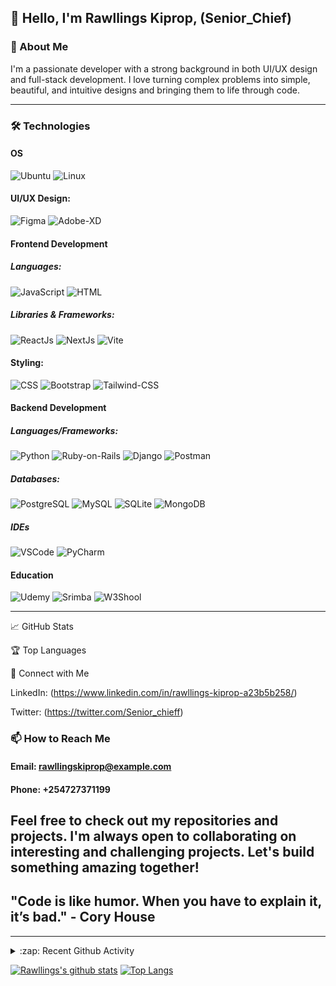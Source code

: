 <!-- ### Hi there, I'm Rawllings Kiprop - aka Senior_Chief 👋

## I'm a self-taught passionate Developer

- 🌱 I’m currently working on ReactJs projects
- 🥅 2024 Goals: Contribute more to Open Source projects

---

### Technologies:

![Svelte](https://img.shields.io/badge/-Svelte-000?&logo=svelte)
![Tauri](https://img.shields.io/badge/-Tauri-000?&logo=tauri)
![Express.js](https://img.shields.io/badge/-Express-000?&logo=express)
![Node.js](https://img.shields.io/badge/-Node-000?&logo=node.js)
![Vue.js](https://img.shields.io/badge/-Vue-000?&logo=vue.js)
![Docker](https://img.shields.io/badge/-Docker-000?&logo=Docker)
![Latex](https://img.shields.io/badge/-LaTeX-000?&logo=latex&logoColor=008080)
![Git](https://img.shields.io/badge/-Git-000?&logo=git&logoColor=F05032)
![Linux](https://img.shields.io/badge/-Linux-000?&logo=Linux&logoColor=FCC624)

### Languages:

![HTML5](https://img.shields.io/badge/-HTML5-000?&logo=html5&logoColor=E34F26)
![CSS](https://img.shields.io/badge/-CSS-000?&logo=css3&logoColor=1572B6)
[![JavaScript](https://img.shields.io/badge/-JavaScript-000?&logo=JavaScript&logoColor=ddc508)](https://github.com/krivahtoo?tab=repositories&q=&type=&language=javascript)
![Rust](https://img.shields.io/badge/-Rust-000?&logo=rust&logoColor=a72145)
![Python](https://img.shields.io/badge/-Python-000?&logo=python)
![C++](https://img.shields.io/badge/-C%2B%2B-000?&logo=c%2B%2B&logoColor=1572B6)

### IDEs and Text editors:

![Neovim](https://img.shields.io/badge/-Neovim-000?&logo=neovim)
![Vim](https://img.shields.io/badge/-Vim-000?&logo=vim&logoColor=47A248)

### Databases:

![MySql](https://img.shields.io/badge/-MySql-000?&logo=MySQL&logoColor=4479A1)
![PostgreSql](https://img.shields.io/badge/-PostgreSql-000?&logo=postgresql&logoColor=336791)
![SQLite](https://img.shields.io/badge/-SQLite-000?&logo=sqlite&logoColor=003B57)
![MongoDB](https://img.shields.io/badge/-MongoDB-000?&logo=mongodb&logoColor=47A248)

### Stay in touch:

[![LinkedIn](https://img.shields.io/badge/-LinkedIn-000?&logo=LinkedIn&logoColor=0077B5)](https://www.linkedin.com/in/krivahtoo)
[![LinkedIn](https://img.shields.io/badge/-Mastodon-000?&logo=Mastodon)](https://mas.to/@krivah) -->


## 👋 Hello, I'm Rawllings Kiprop, (Senior_Chief)

### 🚀 About Me

I'm a passionate developer with a strong background in both UI/UX design and full-stack development.
I love turning complex problems into simple, beautiful, and intuitive designs and bringing them to life through code.

---

### 🛠 Technologies

#### OS

![Ubuntu](https://img.shields.io/badge/Ubuntu-E95420?style=for-the-badge&logo=ubuntu&logoColor=white)
![Linux](https://img.shields.io/badge/Linux-FCC624?style=for-the-badge&logo=linux&logoColor=black)

#### UI/UX Design:
![Figma](https://img.shields.io/badge/Figma-F24E1E?style=for-the-badge&logo=figma&logoColor=white)
![Adobe-XD](https://img.shields.io/badge/Adobe%20XD-470137?style=for-the-badge&logo=Adobe%20XD&logoColor=#FF61F6)




#### Frontend Development

##### Languages:

![JavaScript](https://img.shields.io/badge/JavaScript-323330?style=for-the-badge&logo=javascript&logoColor=F7DF1E)
![HTML](https://img.shields.io/badge/HTML5-E34F26?style=for-the-badge&logo=html5&logoColor=white)



##### Libraries & Frameworks:

![ReactJs](https://img.shields.io/badge/React-20232A?style=for-the-badge&logo=react&logoColor=61DAFB)
![NextJs](https://img.shields.io/badge/next%20js-000000?style=for-the-badge&logo=nextdotjs&logoColor=white)
![Vite](https://img.shields.io/badge/Vite-B73BFE?style=for-the-badge&logo=vite&logoColor=FFD62E)

#### Styling:

![CSS](https://img.shields.io/badge/CSS3-1572B6?style=for-the-badge&logo=css3&logoColor=white)
![Bootstrap](https://img.shields.io/badge/Bootstrap-563D7C?style=for-the-badge&logo=bootstrap&logoColor=white)
![Tailwind-CSS](https://img.shields.io/badge/Tailwind_CSS-38B2AC?style=for-the-badge&logo=tailwind-css&logoColor=white)

#### Backend Development

##### Languages/Frameworks:

![Python](https://img.shields.io/badge/Python-FFD43B?style=for-the-badge&logo=python&logoColor=blue)
![Ruby-on-Rails](https://img.shields.io/badge/Ruby_on_Rails-CC0000?style=for-the-badge&logo=ruby-on-rails&logoColor=white)
![Django](https://img.shields.io/badge/django%20rest-ff1709?style=for-the-badge&logo=django&logoColor=white)
![Postman](https://img.shields.io/badge/Postman-FF6C37?style=for-the-badge&logo=Postman&logoColor=white)

##### Databases:

![PostgreSQL](https://img.shields.io/badge/-PostgreSql-000?&logo=postgresql&logoColor=336791)
![MySQL](https://img.shields.io/badge/MySQL-005C84?style=for-the-badge&logo=mysql&logoColor=white)
![SQLite](https://img.shields.io/badge/Sqlite-003B57?style=for-the-badge&logo=sqlite&logoColor=white)
![MongoDB](https://img.shields.io/badge/MongoDB-4EA94B?style=for-the-badge&logo=mongodb&logoColor=white)

##### IDEs

![VSCode](https://img.shields.io/badge/VSCode-0078D4?style=for-the-badge&logo=visual%20studio%20code&logoColor=white)
![PyCharm](https://img.shields.io/badge/PyCharm-000000.svg?&style=for-the-badge&logo=PyCharm&logoColor=white)

#### Education

![Udemy](https://img.shields.io/badge/Udemy-EC5252?style=for-the-badge&logo=Udemy&logoColor=white)
![Srimba](https://img.shields.io/badge/scrimba-2B283A?style=for-the-badge&logo=scrimba&logoColor=white)
![W3Shool](https://img.shields.io/badge/W3Schools-04AA6D?style=for-the-badge&logo=W3Schools&logoColor=white)

---

📈 GitHub Stats

🏆 Top Languages 

🔗 Connect with Me

LinkedIn: (https://www.linkedin.com/in/rawllings-kiprop-a23b5b258/)

Twitter: (https://twitter.com/Senior_chieff)

### 📫 How to Reach Me

#### Email: rawllingskiprop@example.com

#### Phone: +254727371199

Feel free to check out my repositories and projects. I'm always open to collaborating on interesting and challenging projects. Let's build something amazing together!
---

## "Code is like humor. When you have to explain it, it’s bad." - Cory House

---

<details>
  <summary>:zap: Recent Github Activity</summary>
  
<!--START_SECTION:activity-->
1. 🗣 Commented on [#43](https://github.com/commune-os/weird/pull/43#issuecomment-2157950068) in [commune-os/weird](https://github.com/commune-os/weird)
2. 💪 Opened PR [#43](https://github.com/commune-os/weird/pull/43) in [commune-os/weird](https://github.com/commune-os/weird)
3. ❗ Opened issue [#1461](https://github.com/nvimdev/lspsaga.nvim/issues/1461) in [nvimdev/lspsaga.nvim](https://github.com/nvimdev/lspsaga.nvim)
4. 🗣 Commented on [#4832](https://github.com/louislam/uptime-kuma/issues/4832#issuecomment-2155225004) in [louislam/uptime-kuma](https://github.com/louislam/uptime-kuma)
5. 🗣 Commented on [#4832](https://github.com/louislam/uptime-kuma/issues/4832#issuecomment-2154734765) in [louislam/uptime-kuma](https://github.com/louislam/uptime-kuma)
<!--END_SECTION:activity-->
  
[![GitHub Streak](http://github-readme-streak-stats.herokuapp.com?user=krivahtoo&theme=tokyonight&date_format=M%20j%5B%2C%20Y%5D)](https://git.io/streak-stats)

</details>

  [![Rawllings's github stats](https://github-readme-stats-chi-silk.vercel.app/api?username=krivahtoo&count_private=true&theme=tokyonight&show_icons=1)](https://github.com/anuraghazra/github-readme-stats)
[![Top Langs](https://github-readme-stats-chi-silk.vercel.app/api/top-langs/?username=krivahtoo&layout=compact&langs_count=16&theme=tokyonight)](https://github.com/anuraghazra/github-readme-stats)



